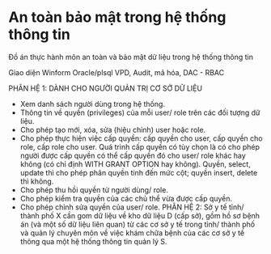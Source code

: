 # An toàn bảo mật trong hệ thống thông tin
Đồ án thực hành môn an toàn và bảo mật dữ liệu trong hệ thống thông tin

Giao diện Winform
Oracle/plsql
VPD, Audit, mã hóa, DAC - RBAC

PHÂN HỆ 1: DÀNH CHO NGƯỜI QUẢN TRỊ CƠ SỞ DỮ LIỆU
- Xem danh sách người dùng trong hệ thống.
- Thông tin về quyền (privileges) của mỗi user/ role trên các đối tượng dữ liệu.
- Cho phép tạo mới, xóa, sửa (hiệu chỉnh) user hoặc role.
- Cho phép thực hiện việc cấp quyền: cấp quyền cho user, cấp quyền cho role, 
cấp role cho user. Quá trình cấp quyền có tùy chọn là có cho phép người được 
cấp quyền có thể cấp quyền đó cho user/ role khác hay không (có chỉ định WITH 
GRANT OPTION hay không). Quyền, select, update thì cho phép phân quyền 
tinh đến mức cột; quyền insert, delete thì không.
- Cho phép thu hồi quyền từ người dùng/ role.
- Cho phép kiểm tra quyền của các chủ thể vừa được cấp quyền.
- Cho phép chỉnh sửa quyền của user/ role.
PHÂN HỆ 2: Sở y tế tỉnh/ thành phố X cần gom dữ liệu về kho dữ liệu D (cấp sở), gồm 
hồ sơ bệnh án (và một số dữ liệu liên quan) từ các cơ sở y tế trong tỉnh/ thành phố và 
quản lý chuyên môn về việc khám chữa bệnh của các cơ sở y tế thông qua một hệ thống 
thông tin quản lý S. 
